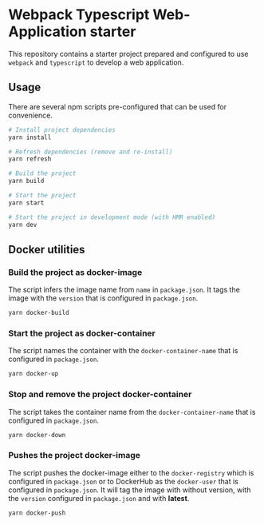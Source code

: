 # Webpack Typescript Web-Application starter

This repository contains a starter project prepared and configured to use `webpack` and `typescript` to develop a web application.

## Usage

There are several npm scripts pre-configured that can be used for convenience.

```bash
# Install project dependencies
yarn install

# Refresh dependencies (remove and re-install)
yarn refresh

# Build the project
yarn build

# Start the project
yarn start

# Start the project in development mode (with HMR enabled)
yarn dev
```

## Docker utilities

### Build the project as docker-image

The script infers the image name from `name` in `package.json`.
It tags the image with the `version` that is configured in `package.json`.

```bash
yarn docker-build
```

### Start the project as docker-container

The script names the container with the `docker-container-name` that is configured in `package.json`.

```bash
yarn docker-up
```

### Stop and remove the project docker-container

The script takes the container name  from the `docker-container-name` that is configured in `package.json`.

```bash
yarn docker-down
```

### Pushes the project docker-image

The script pushes the docker-image either to the `docker-registry` which is configured in `package.json` or to DockerHub as the `docker-user` that is configured in `package.json`.
It will tag the image with without version, with the `version` configured in `package.json` and with **latest**.

```bash
yarn docker-push
```